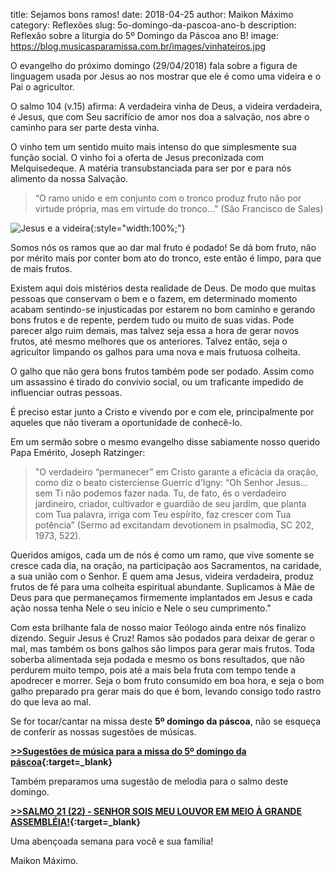 ﻿title: Sejamos bons ramos!
date: 2018-04-25
author: Maikon Máximo
category: Reflexões
slug: 5o-domingo-da-pascoa-ano-b
description: Reflexão sobre a liturgia do 5º Domingo da Páscoa ano B!
image: https://blog.musicasparamissa.com.br/images/vinhateiros.jpg

O evangelho do próximo domingo (29/04/2018) fala sobre a figura de linguagem usada por Jesus ao nos mostrar que ele é como uma videira e o Pai o agricultor.

O salmo 104 (v.15) afirma: A verdadeira vinha de Deus, a videira verdadeira, é Jesus, que com Seu sacrifício de amor nos doa a salvação, nos abre o caminho para ser parte desta vinha.

O vinho tem um sentido muito mais intenso do que simplesmente sua função social. O vinho foi a oferta de Jesus preconizada com Melquisedeque. A matéria transubstanciada para ser por e para nós alimento da nossa Salvação.

>“O ramo unido e em conjunto com o tronco produz fruto não por virtude própria, mas em virtude do tronco..."
(São Francisco de Sales)

![Jesus e a videira](https://blog.musicasparamissa.com.br/images/vinhateiros.jpg){:style="width:100%;"}

Somos nós os ramos que ao dar mal fruto é podado! Se dá bom fruto, não por mérito mais por conter bom ato do tronco, este então é limpo, para que de mais frutos.

Existem aqui dois mistérios desta realidade de Deus. De modo que muitas pessoas que conservam o bem e o fazem, em determinado momento acabam sentindo-se injusticadas por estarem no bom caminho e gerando bons frutos e de repente, perdem tudo ou muito de suas vidas. Pode parecer algo ruim demais, mas talvez seja essa a hora de gerar novos frutos, até mesmo  melhores que os anteriores. Talvez então, seja o agricultor limpando os galhos para uma nova e mais frutuosa colheita.

O galho que não gera bons frutos também pode ser podado. Assim como um assassino é tirado do convívio social, ou um traficante impedido de influenciar outras pessoas.

É preciso estar junto a Cristo e vivendo por e com ele, principalmente por aqueles que não tiveram a oportunidade de conhecê-lo.

Em um sermão sobre o mesmo evangelho disse sabiamente nosso querido Papa Emérito, Joseph Ratzinger:

>"O verdadeiro “permanecer” em Cristo garante a eficácia da oração, como diz o beato cisterciense Guerric d'Igny: “Oh Senhor Jesus... sem Ti não podemos fazer nada. Tu, de fato, és o verdadeiro jardineiro, criador, cultivador e guardião de seu jardim, que planta com Tua palavra, irriga com Teu espírito, faz crescer com Tua potência” (Sermo ad excitandam devotionem in psalmodia, SC 202, 1973, 522).

Queridos amigos, cada um de nós é como um ramo, que vive somente se cresce cada dia, na oração, na participação aos Sacramentos, na caridade, a sua união com o Senhor. E quem ama Jesus, videira verdadeira, produz frutos de fé para uma colheita espiritual abundante. Suplicamos à Mãe de Deus para que permaneçamos firmemente implantados em Jesus e cada ação nossa tenha Nele o seu início e Nele o seu cumprimento."

Com esta brilhante fala de nosso maior Teólogo ainda entre nós finalizo dizendo.
Seguir Jesus é Cruz! Ramos são podados para deixar de gerar o mal, mas também os bons galhos são limpos para gerar mais frutos. Toda soberba alimentada seja podada e mesmo os bons resultados, que não perdurem muito tempo, pois até a mais bela fruta com tempo tende a apodrecer e morrer. Seja o bom fruto consumido em boa hora, e seja o bom galho preparado pra gerar mais do que é bom, levando consigo todo rastro do que leva ao mal.

Se for tocar/cantar na missa deste **5º domingo da páscoa**, não se esqueça de conferir as nossas sugestões de músicas.

**[>>Sugestões de música para a missa do 5º domingo da páscoa](https://musicasparamissa.com.br/sugestoes-para/5o-domingo-da-pascoa-ano-b/){:target=\_blank}**

Também preparamos uma sugestão de melodia para o salmo deste domingo.

**[>>SALMO 21 (22) - SENHOR SOIS MEU LOUVOR EM MEIO À GRANDE ASSEMBLÉIA!](https://musicasparamissa.com.br/musica/salmo-21-22-senhor-sois-meu-louvor/){:target=\_blank}**

Uma abençoada semana para você e sua família!

Maikon Máximo.
